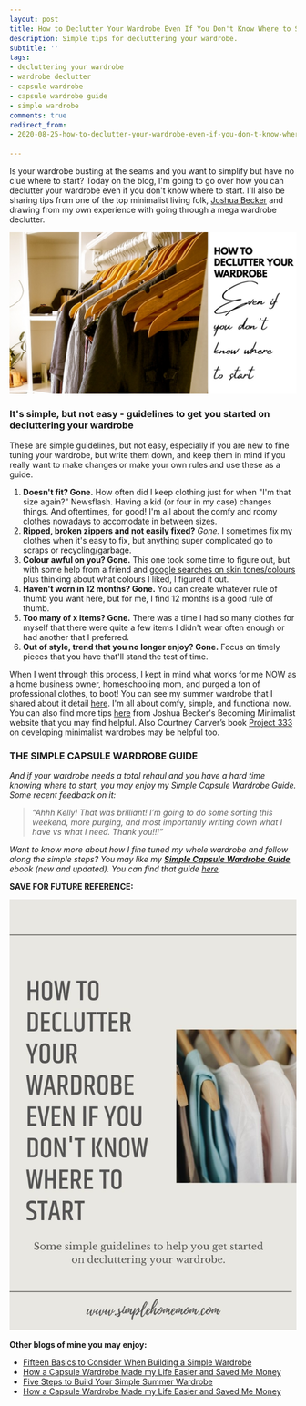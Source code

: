 ```yaml
---
layout: post
title: How to Declutter Your Wardrobe Even If You Don't Know Where to Start
description: Simple tips for decluttering your wardrobe.
subtitle: ''
tags:
- decluttering your wardrobe
- wardrobe declutter
- capsule wardrobe
- capsule wardrobe guide
- simple wardrobe
comments: true
redirect_from:
- 2020-08-25-how-to-declutter-your-wardrobe-even-if-you-don-t-know-where-to-start

---
```

Is your wardrobe busting at the seams and you want to simplify but have no clue where to start? Today on the blog, I'm going to go over how you can declutter your wardrobe even if you don't know where to start. I'll also be sharing tips from one of the top minimalist living folk, [Joshua Becker](https://www.becomingminimalist.com) and drawing from my own experience with going through a mega wardrobe declutter.

![](/uploads/mywardrobe.jpg)

### It's simple, but not easy - guidelines to get you started on decluttering your wardrobe

These are simple guidelines, but not easy, especially if you are new to fine tuning your wardrobe, but write them down, and keep them in mind if you really want to make changes or make your own rules and use these as a guide.

1. **Doesn't fit? Gone.** How often did I keep clothing just for when "I'm that size again?" Newsflash. Having a kid (or four in my case) changes things. And oftentimes, for good! I'm all about the comfy and roomy clothes nowadays to accomodate in between sizes.
2. **Ripped, broken zippers and not easily fixed?** _Gone._ I sometimes fix my clothes when it's easy to fix, but anything super complicated go to scraps or recycling/garbage.
3. **Colour awful on you? Gone.** This one took some time to figure out, but with some help from a friend and [google searches on skin tones/colours](https://womens-fashion.lovetoknow.com/What_Colors_Look_Good_on_Me) plus thinking about what colours I liked, I figured it out.
4. **Haven't worn in 12 months? Gone.** You can create whatever rule of thumb you want here, but for me, I find 12 months is a good rule of thumb.
5. **Too many of x items? Gone.** There was a time I had so many clothes for myself that there were quite a few items I didn't wear often enough or had another that I preferred.
6. **Out of style, trend that you no longer enjoy? Gone.** Focus on timely pieces that you have that'll stand the test of time.

When I went through this process, I kept in mind what works for me NOW as a home business owner, homeschooling mom, and purged a ton of professional clothes, to boot! You can see my summer wardrobe that I shared about it detail [here](https://www.simplehomemom.com/five-steps-to-build-your-simple-summer-wardrobe/). I'm all about comfy, simple, and functional now. You can also find more tips [here](https://www.becomingminimalist.com/thin-closet/) from Joshua Becker's Becoming Minimalist website that you may find helpful. Also Courtney Carver’s book [Project 333](https://amzn.to/2ZdURKp) on developing minimalist wardrobes may be helpful too.

### THE SIMPLE CAPSULE WARDROBE GUIDE

_And if your wardrobe needs a total rehaul and you have a hard time knowing where to start, you may enjoy my Simple Capsule Wardrobe Guide. Some recent feedback on it:_

> _“Ahhh Kelly! That was brilliant! I’m going to do some sorting this weekend, more purging, and most importantly writing down what I have vs what I need. Thank you!!!”_

_Want to know more about how I fine tuned my whole wardrobe and follow along the simple steps? You may like my_ [**_Simple Capsule Wardrobe Guide_**](https://www.simplehomemom.com/simple-capsule-wardrobe-guide/) _ebook (new and updated). You can find that guide_ [_here_](https://www.simplehomemom.com/simple-capsule-wardrobe-guide/)_._

**SAVE FOR FUTURE REFERENCE:**

![A blog image overview.](/uploads/how-to-declutter-your-wardrobe-even-if-you-don-t-know-where-to-start-shm.jpg "How to declutter your wardrobe even if you don't know where to start SHM")

**Other blogs of mine you may enjoy:**

* [Fifteen Basics to Consider When Building a Simple Wardrobe](https://www.simplehomemom.com/2020-11-11-fifteen-basics-to-consider-when-building-a-simple-wardrobe/)
* [How a Capsule Wardrobe Made my Life Easier and Saved Me Money](https://www.simplehomemom.com/how-a-capsule-wardrobe-made-my-life-easier-and-saved-me-money/)
* [Five Steps to Build Your Simple Summer Wardrobe](https://www.simplehomemom.com/five-steps-to-build-your-simple-summer-wardrobe/)
* [How a Capsule Wardrobe Made my Life Easier and Saved Me Money](https://www.simplehomemom.com/how-a-capsule-wardrobe-made-my-life-easier-and-saved-me-money/)